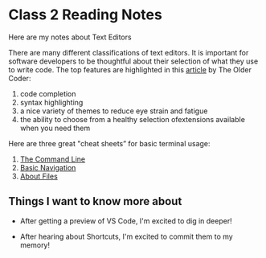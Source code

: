 # Class 2 Reading Notes

Here are my notes about Text Editors

There are many different classifications of text editors. It is important for software developers to be thoughtful about their selection of what they use to write code. The top features are highlighted in this [article](https://codefellows.github.io/code-102-guide/curriculum/class-02/Choosing-A-Text-Editor--The-Older-Coder.pdf) by The Older Coder:

1. code completion
2. syntax highlighting
3. a nice variety of themes to reduce eye strain and fatigue
4. the ability to choose from a healthy selection ofextensions available when you need them

Here are three great "cheat sheets” for basic terminal usage:

1. [The Command Line](https://ryanstutorials.net/linuxtutorial/commandline.php)
2. [Basic Navigation](https://ryanstutorials.net/linuxtutorial/navigation.php)
3. [About Files](https://ryanstutorials.net/linuxtutorial/aboutfiles.php)

## Things I want to know more about

- After getting a preview of VS Code, I'm excited to dig in deeper!

- After hearing about Shortcuts, I'm excited to commit them to my memory! 
